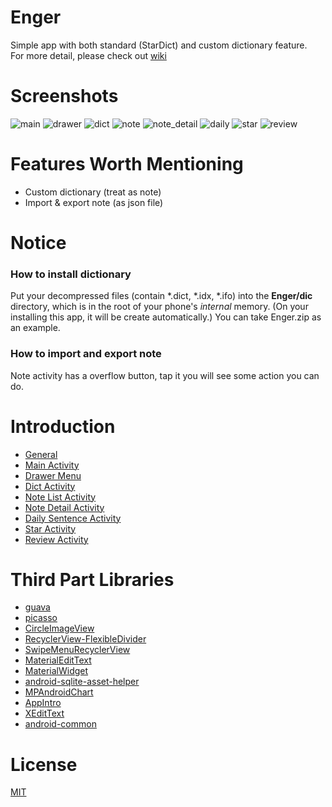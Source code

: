 # Enger
Simple app with both standard (StarDict) and custom dictionary feature.  
For more detail, please check out [wiki](https://github.com/perphyyoung/Enger/wiki)

# Screenshots
![main](src/main/res/drawable/main.jpg "main")
![drawer](src/main/res/drawable/drawer.jpg "drawer")
![dict](src/main/res/drawable/dict.jpg "dict")
![note](src/main/res/drawable/note.jpg "note")
![note_detail](src/main/res/drawable/note_detail.jpg "note_detail")
![daily](src/main/res/drawable/daily.jpg "daily")
![star](src/main/res/drawable/star.jpg "star")
![review](src/main/res/drawable/review.jpg "review")

# Features Worth Mentioning
* Custom dictionary (treat as note)
* Import & export note (as json file)

# Notice
### How to install dictionary
Put your decompressed files (contain *.dict, *.idx, *.ifo) into the **Enger/dic** directory, which is in the root of your phone's *internal* memory. (On your installing this app, it will be create automatically.) You can take Enger.zip as an example.

### How to import and export note
Note activity has a overflow button, tap it you will see some action you can do.

# Introduction
* [General](https://github.com/perphyyoung/Enger/wiki)
* [Main Activity](https://github.com/perphyyoung/Enger/wiki/Main-Activity)
* [Drawer Menu](https://github.com/perphyyoung/Enger/wiki/Drawer-Menu)
* [Dict Activity](https://github.com/perphyyoung/Enger/wiki/Dict-Activity)
* [Note List Activity](https://github.com/perphyyoung/Enger/wiki/Note-List-Activity)
* [Note Detail Activity](https://github.com/perphyyoung/Enger/wiki/Note-Detail-Activity)
* [Daily Sentence Activity](https://github.com/perphyyoung/Enger/wiki/Daily-Sentence-Activity)
* [Star Activity](https://github.com/perphyyoung/Enger/wiki/Star-Activity)
* [Review Activity](https://github.com/perphyyoung/Enger/wiki/Review-Activity)

# Third Part Libraries
* [guava](https://github.com/google/guava)
* [picasso](https://github.com/square/picasso)
* [CircleImageView](https://github.com/hdodenhof/CircleImageView)
* [RecyclerView-FlexibleDivider](https://github.com/yqritc/RecyclerView-FlexibleDivider)
* [SwipeMenuRecyclerView](https://github.com/TUBB/SwipeMenuRecyclerView)
* [MaterialEditText](https://github.com/rengwuxian/MaterialEditText)
* [MaterialWidget](https://github.com/pranavskurup/MaterialWidget)
* [android-sqlite-asset-helper](https://github.com/jgilfelt/android-sqlite-asset-helper)
* [MPAndroidChart](https://github.com/PhilJay/MPAndroidChart)
* [AppIntro](https://github.com/PaoloRotolo/AppIntro)
* [XEditText](https://github.com/xingty/XEditText)
* [android-common](https://github.com/litesuits/android-common)

# License
[MIT](LICENSE)
